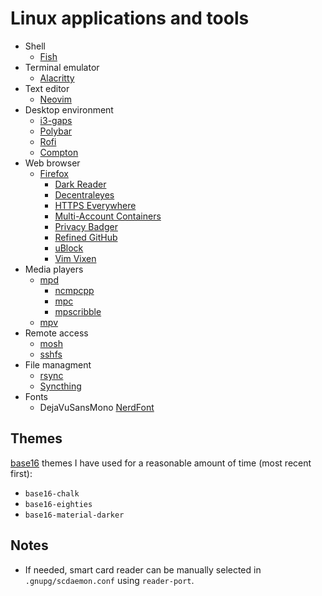 # Linux applications and tools

- Shell
  - [Fish](https://fishshell.com)
- Terminal emulator
  - [Alacritty](https://github.com/jwilm/alacritty)
- Text editor
  - [Neovim](https://neovim.io)
- Desktop environment
  - [i3-gaps](https://github.com/Airblader/i3)
  - [Polybar](https://github.com/jaagr/polybar)
  - [Rofi](https://github.com/DaveDavenport/rofi)
  - [Compton](https://github.com/chjj/compton)
- Web browser
  - [Firefox](https://www.mozilla.org/firefox)
    - [Dark Reader](https://github.com/darkreader/darkreader)
    - [Decentraleyes](https://decentraleyes.org)
    - [HTTPS Everywhere](https://github.com/EFForg/https-everywhere)
    - [Multi-Account Containers](https://github.com/mozilla/multi-account-containers)
    - [Privacy Badger](https://github.com/EFForg/privacybadger)
    - [Refined GitHub](https://github.com/sindresorhus/refined-github)
    - [uBlock](https://github.com/gorhill/uBlock)
    - [Vim Vixen](https://github.com/ueokande/vim-vixen)
- Media players
  - [mpd](https://www.musicpd.org/)
    - [ncmpcpp](https://rybczak.net/ncmpcpp/)
    - [mpc](https://www.musicpd.org/clients/mpc/)
    - [mpscribble](https://www.musicpd.org/clients/mpdscribble/)
  - [mpv](https://mpv.io)
- Remote access
  - [mosh](https://mosh.org)
  - [sshfs](https://github.com/libfuse/sshfs)
- File managment
  - [rsync](https://rsync.samba.org)
  - [Syncthing](https://syncthing.net)
- Fonts
  - DejaVuSansMono [NerdFont](https://nerdfonts.com)

## Themes

[base16](http://chriskempson.com/projects/base16/) themes I have used for a reasonable amount of time (most recent first):

- `base16-chalk`
- `base16-eighties`
- `base16-material-darker`

## Notes

- If needed, smart card reader can be manually selected in `.gnupg/scdaemon.conf` using `reader-port`.

